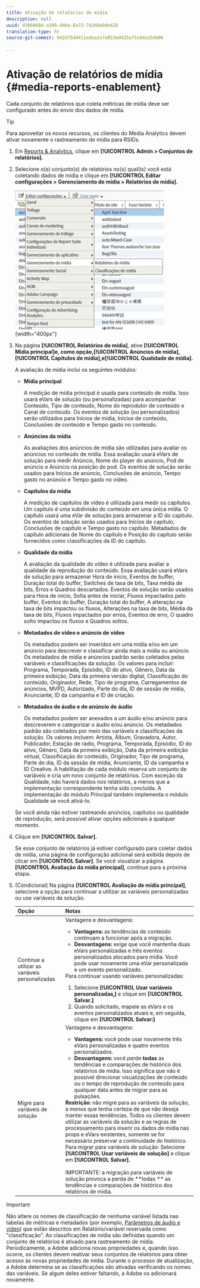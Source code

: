 ```yaml
---
title: Ativação de relatórios de mídia
description: null
uuid: d306068d-a308-4b6e-8a72-742dda0de428
translation-type: ht
source-git-commit: 0d2d75dd411edea2a7a853ed425af5c6da154b06

---
```



# Ativação de relatórios de mídia {#media-reports-enablement}

Cada conjunto de relatórios que coleta métricas de mídia deve ser configurado antes do envio dos dados de mídia.

>[!TIP]
>
>Para aproveitar os novos recursos, os clientes do Media Analytics devem ativar novamente o rastreamento de mídia para RSIDs.

1. Em [Reports &amp; Analytics](https://my.omniture.com/login/), clique em **[!UICONTROL Admin > Conjuntos de relatórios].**
1. Selecione o(s) conjunto(s) de relatórios no(s) qual(is) você está coletando dados de mídia e clique em **[!UICONTROL Editar configurações > Gerenciamento de mídia > Relatórios de mídia].**

   ![](assets/media-reporting.png){width=&quot;400px&quot;}

1. Na página **[!UICONTROL Relatórios de mídia]**, ative **[!UICONTROL Mídia principal]**e, como opção,**[!UICONTROL Anúncios de mídia],** **[!UICONTROL Capítulos de mídia],**e**[!UICONTROL Qualidade de mídia].**

   A avaliação de mídia inclui os seguintes módulos:

   * **Mídia principal**

      A medição de mídia principal é usada para conteúdo de mídia. Isso usará eVars de solução (ou personalizadas) para acompanhar Conteúdo, Tipo de conteúdo, Nome do reprodutor de conteúdo e Canal de conteúdo. Os eventos de solução (ou personalizados) serão utilizados para Inícios de mídia, Inícios de conteúdo, Conclusões de conteúdo e Tempo gasto no conteúdo.

   * **Anúncios da mídia**

      As avaliações dos anúncios de mídia são utilizadas para avaliar os anúncios no conteúdo de mídia. Essa avaliação usará eVars de solução para medir Anúncio, Nome do player do anúncio, Pod de anúncio e Anúncio na posição do pod. Os eventos de solução serão usados para Inícios de anúncio, Conclusões de anúncio, Tempo gasto no anúncio e Tempo gasto no vídeo.

   * **Capítulos da mídia**

      A medição de capítulos de vídeo é utilizada para medir os capítulos. Um capítulo é uma subdivisão do conteúdo em uma única mídia. O capítulo usará uma eVar de solução para armazenar a ID do capítulo. Os eventos de solução serão usados para Inícios de capítulo, Conclusões de capítulo e Tempo gasto no capítulo. Metadados de capítulo adicionais de Nome do capítulo e Posição do capítulo serão fornecidos como classificações da ID do capítulo.

   * **Qualidade da mídia**

      A avaliação da qualidade do vídeo é utilizada para avaliar a qualidade da reprodução do conteúdo. Essa avaliação usará eVars de solução para armazenar Hora de início, Eventos de buffer, Duração total do buffer, Switches de taxa de bits, Taxa média de bits, Erros e Quadros descartados. Eventos de solução serão usados para Hora de início, Solta antes de iniciar, Fluxos impactados pelo buffer, Eventos do buffer, Duração total do buffer, A alteração na taxa de bits impactou os fluxos, Alterações na taxa de bits, Média da taxa de bits, Fluxos impactados por erros, Eventos de erro, O quadro solto impactou os fluxos e Quadros soltos.

   * **Metadados de vídeo e anúncio de vídeo**

      Os metadados podem ser inseridos em uma mídia e/ou em um anúncio para descrever e classificar ainda mais a mídia ou anúncio. Os metadados de mídia e anúncios padrão serão coletados pelas variáveis e classificações da solução. Os valores para incluir: Programa, Temporada, Episódio, ID do ativo, Gênero, Data da primeira exibição, Data da primeira versão digital, Classificação do conteúdo, Originador, Rede, Tipo de programa, Carregamentos de anúncios, MVPD, Autorizado, Parte do dia, ID de sessão de mídia, Anunciante, ID da campanha e ID de criação.

   * **Metadados de áudio e de anúncio de áudio**

      Os metadados podem ser anexados a um áudio e/ou anúncio para descreverem e categorizar o áudio e/ou anúncio. Os metadados padrão são coletados por meio das variáveis e classificações da solução. Os valores incluem: Artista, Álbum, Gravadora, Autor, Publicador, Estação de rádio, Programa, Temporada, Episódio, ID do ativo, Gênero, Data da primeira exibição, Data da primeira exibição virtual, Classificação do conteúdo, Originador, Tipo de programa, Parte do dia, ID da sessão de mídia, Anunciante, ID da campanha e ID Creative.
   A habilitação de cada módulo reserva um conjunto de variáveis e cria um novo conjunto de relatórios. Com exceção da Qualidade, não haverá dados nos relatórios, a menos que a implementação correspondente tenha sido concluída. A implementação do módulo Principal também implementa o módulo Qualidade se você ativá-lo.

   Se você ainda não estiver rastreando anúncios, capítulos ou qualidade de reprodução, será possível ativar opções adicionais a qualquer momento.

1. Clique em **[!UICONTROL Salvar].**

   Se esse conjunto de relatórios já estiver configurado para coletar dados de mídia, uma página de configuração adicional será exibida depois de clicar em **[!UICONTROL Salvar]**. Se você visualizar a página **[!UICONTROL Avaliação da mídia principal]**, continue para a próxima etapa.

1. (Condicional) Na página **[!UICONTROL Avaliação de mídia principal]**, selecione a opção para continuar a utilizar as variáveis personalizadas ou use variáveis da solução.

   | Opção | Notas |
   | --- | --- |
   | Continue a utilizar as variáveis personalizadas | Vantagens e desvantagens:<ul> <li> **Vantagens:** as tendências de conteúdo continuam a funcionar após a migração. </li> <li> **Desvantagens:** exige que você mantenha duas eVars personalizadas e três eventos personalizados alocados para mídia. Você pode usar novamente uma eVar personalizada e um evento personalizado. </li> </ul> Para continuar usando variáveis personalizadas: <ol> <li>Selecione **[!UICONTROL Usar variáveis personalizadas,]** e clique em **[!UICONTROL Salvar.]** </li> <li>Quando solicitado, mapeie as eVars e os eventos personalizados atuais e, em seguida, clique em **[!UICONTROL Salvar:]** </li> </ol> |
   | Migre para variáveis de solução | Vantagens e desvantagens:<ul> <li> **Vantagens:** você pode usar novamente três eVars personalizadas e quatro eventos personalizados. </li> <li> **Desvantagens:** você perde **todas** as tendências e comparações de histórico dos relatórios de mídia. Isso significa que não é possível direcionar visualizações de conteúdo ou o tempo de reprodução de conteúdo para qualquer data antes de migrar para as pulsações. </li> </ul> **Restrição:** não migre para as variáveis da solução, a menos que tenha certeza de que não deseja manter essas tendências. Todos os clientes devem utilizar as variáveis da solução e as regras de processamento para inserir os dados de mídia nas props e eVars existentes, somente se for necessário preservar a continuidade do histórico. Para migrar para variáveis de solução: Selecione **[!UICONTROL Usar variáveis de solução]** e clique em **[!UICONTROL Salvar].**<br><br>IMPORTANTE: a migração para variáveis de solução provoca a perda de **todas ** as tendências e comparações de histórico dos relatórios de mídia. |

>[!IMPORTANT]
>
>Não altere os nomes de classificação de nenhuma variável listada nas tabelas de métricas e metadados (por exemplo, [Parâmetros de áudio e vídeo](/help/metrics-and-metadata/audio-video-parameters.md)) que estão descritos em Relatório/variável reservada como &quot;classificação&quot;. As classificações de mídia são definidas quando um conjunto de relatórios é ativado para rastreamento de mídia. Periodicamente, a Adobe adiciona novas propriedades e, quando isso ocorre, os clientes devem reativar seus conjuntos de relatórios para obter acesso às novas propriedades de mídia. Durante o processo de atualização, a Adobe determina se as classificações são ativadas verificando os nomes das variáveis. Se algum deles estiver faltando, a Adobe os adicionará novamente.
